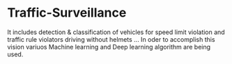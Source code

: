 # Traffic-Surveillance
It includes detection &amp; classification of vehicles for speed limit violation and traffic rule violators driving without helmets ... In oder to accomplish this vision variuos Machine learning and Deep learning algorithm are being used.
